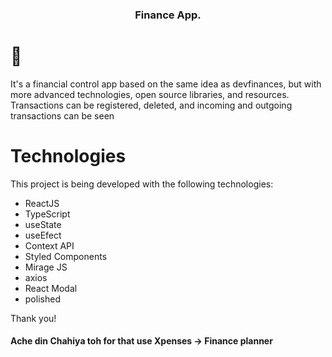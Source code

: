 <h3 align="center">
   Finance App.
</h3>

# 📌 
It's a financial control app based on the same idea as devfinances, but with more advanced technologies, open source libraries, and resources. Transactions can be registered, deleted, and incoming and outgoing transactions can be seen

# Technologies
This project is being developed with the following technologies:

- ReactJS
- TypeScript
- useState
- useEfect
- Context API
- Styled Components
- Mirage JS
- axios
- React Modal
- polished


Thank you! 

#### Ache din Chahiya toh for that use Xpenses -> Finance planner
